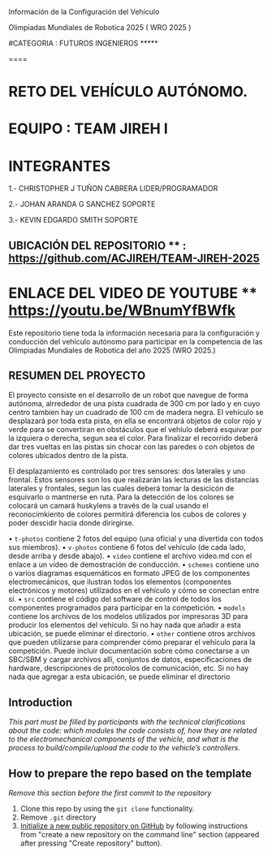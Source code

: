 Información de la Configuración del Vehículo

Olimpiadas Mundiales de Robotica 2025 ( WRO 2025 )

#CATEGORIA : FUTUROS INGENIEROS *****

====
# RETO DEL VEHÍCULO AUTÓNOMO.
# EQUIPO : TEAM JIREH I
# INTEGRANTES 
1.- CHRISTOPHER J TUÑON CABRERA    LIDER/PROGRAMADOR

2.- JOHAN ARANDA G SANCHEZ         SOPORTE

3.- KEVIN EDGARDO SMITH            SOPORTE


## UBICACIÓN DEL REPOSITORIO **  : **https://github.com/ACJIREH/TEAM-JIREH-2025**
# ENLACE DEL VIDEO DE YOUTUBE ** https://youtu.be/WBnumYfBWfk

Este repositorio tiene toda la información necesaria para la configuración y conducción del vehículo autónomo para participar en la competencia de las Olimpiadas Mundiales de Robotica del año 2025 (WRO 2025.)

## RESUMEN DEL PROYECTO
El proyecto consiste en el desarrollo de un robot que navegue de forma autónoma, alrrededor de una pista cuadrada de 300 cm por lado y en cuyo centro tambien hay un cuadrado de 100 cm de madera negra. El vehículo se desplazará por toda esta pista, en ella se encontrará objetos de color rojo y verde para se convertiran en obstáculos que el vehíulo deberá esquivar por la izquiera o derecha, segun sea el color. Para finalizar el recorrido deberá dar tres vueltas en las pistas sin chocar con las paredes o con objetos de colores ubicados dentro de la pista. 

El desplazamiento es controlado por tres sensores: dos laterales y uno frontal. Estos sensores son los que realizarán las lecturas de las distancias laterales y frontales, segun las cuales deberá tomar la desicicón de esquivarlo o mantnerse en ruta. Para la detección de los colores se colocará un camará huskylens a través de la cual usando el reconocimkiento de colores permitirá diferencia los cubos de colores y poder descidir hacia donde dirirgirse.



•	`t-photos` contiene 2 fotos del equipo (una oficial y una divertida con todos sus miembros).
•	`v-photos` contiene 6 fotos del vehículo (de cada lado, desde arriba y desde abajo).
•	`video` contiene el archivo video.md con el enlace a un vídeo de demostración de conducción.
•	`schemes` contiene uno o varios diagramas esquemáticos en formato JPEG de los componentes electromecánicos, que ilustran todos los elementos (componentes electrónicos y motores) utilizados en el vehículo y cómo se conectan entre sí.
•	`src` contiene el código del software de control de todos los componentes programados para participar en la competición.
•	`models` contiene los archivos de los modelos utilizados por impresoras 3D para producir los elementos del vehículo. Si no hay nada que añadir a esta ubicación, se puede eliminar el directorio.
•	`other` contiene otros archivos que pueden utilizarse para comprender cómo preparar el vehículo para la competición. Puede incluir documentación sobre cómo conectarse a un SBC/SBM y cargar archivos allí, conjuntos de datos, especificaciones de hardware, descripciones de protocolos de comunicación, etc. Si no hay nada que agregar a esta ubicación, se puede eliminar el directorio


## Introduction

_This part must be filled by participants with the technical clarifications about the code: which modules the code consists of, how they are related to the electromechanical components of the vehicle, and what is the process to build/compile/upload the code to the vehicle’s controllers._

## How to prepare the repo based on the template

_Remove this section before the first commit to the repository_

1. Clone this repo by using the `git clone` functionality.
2. Remove `.git` directory
3. [Initialize a new public repository on GitHub](https://github.com/new) by following instructions from "create a new repository on the command line" section (appeared after pressing "Create repository" button).
